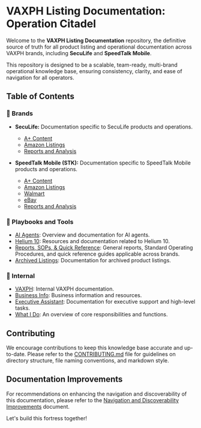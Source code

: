 # VAXPH Listing Documentation: Operation Citadel

Welcome to the **VAXPH Listing Documentation** repository, the definitive source of truth for all product listing and operational documentation across VAXPH brands, including **SecuLife** and **SpeedTalk Mobile**.

This repository is designed to be a scalable, team-ready, multi-brand operational knowledge base, ensuring consistency, clarity, and ease of navigation for all operators.

## Table of Contents

### 📂 Brands

*   **SecuLife:** Documentation specific to SecuLife products and operations.
    *   [A+ Content](brands/seculife/a-plus-content/)
    *   [Amazon Listings](brands/seculife/amazon-listings/)
    *   [Reports and Analysis](brands/seculife/reports-and-analysis/)

*   **SpeedTalk Mobile (STK):** Documentation specific to SpeedTalk Mobile products and operations.
    *   [A+ Content](brands/stk/a-plus-content/)
    *   [Amazon Listings](brands/stk/amazon-listings/)
    *   [Walmart](brands/stk/Walmart/)
    *   [eBay](brands/stk/eBay/)
    *   [Reports and Analysis](brands/stk/reports-and-analysis/)

### 📂 Playbooks and Tools

*   [AI Agents](playbooks-and-tools/AI-Agents/AI-Agents-Overview.md): Overview and documentation for AI agents.
*   [Helium 10](playbooks-and-tools/Helium_10/): Resources and documentation related to Helium 10.
*   [Reports, SOPs, & Quick Reference](playbooks-and-tools/Reports-SOPs-Quick_Reference/): General reports, Standard Operating Procedures, and quick reference guides applicable across brands.
*   [Archived Listings](playbooks-and-tools/archived-listing/): Documentation for archived product listings.

### 📂 Internal

*   [VAXPH](_internal/VAXPH/): Internal VAXPH documentation.
*   [Business Info](_internal/biz_info/): Business information and resources.
*   [Executive Assistant](_internal/executive-assistant.md): Documentation for executive support and high-level tasks.
*   [What I Do](_internal/what-i-do.md): An overview of core responsibilities and functions.

## Contributing

We encourage contributions to keep this knowledge base accurate and up-to-date. Please refer to the [CONTRIBUTING.md](CONTRIBUTING.md) file for guidelines on directory structure, file naming conventions, and markdown style.

## Documentation Improvements

For recommendations on enhancing the navigation and discoverability of this documentation, please refer to the [Navigation and Discoverability Improvements](playbooks-and-tools/Reports-SOPs-Quick_Reference/Navigation_Discoverability_Improvements.md) document.

Let's build this fortress together!
